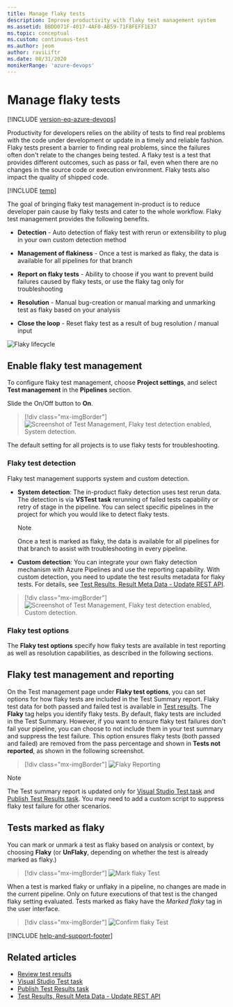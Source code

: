 ```yaml
---
title: Manage flaky tests
description: Improve productivity with flaky test management system
ms.assetid: BBDD071F-4017-4AF0-AB59-71F8FEFF1E37
ms.topic: conceptual
ms.custom: continuous-test
ms.author: jeom
author: raviLiftr
ms.date: 08/31/2020
monikerRange: 'azure-devops'
---
```


# Manage flaky tests

[!INCLUDE [version-eq-azure-devops](../../includes/version-eq-azure-devops.md)]

Productivity for developers relies on the ability of tests to find real problems with the code under development or update in a timely and reliable fashion. Flaky tests present a barrier to finding real problems, since the failures often don't relate to the changes being tested. A flaky test is a test that provides different outcomes, such as pass or fail, even when there are no changes in the source code or execution environment. Flaky tests also impact the quality of shipped code. 

[!INCLUDE [temp](../../includes/feature-support-cloud-only.md)] 


The goal of bringing flaky test management in-product is to reduce developer pain cause by flaky tests and cater to the whole workflow. Flaky test management provides the following benefits.

* **Detection** - Auto detection of flaky test with rerun or extensibility to plug in your own custom detection method

* **Management of flakiness** - Once a test is marked as flaky, the data is available for all pipelines for that branch 

* **Report on flaky tests** - Ability to choose if you want to prevent build failures caused by flaky tests, or use the flaky tag only for troubleshooting 

* **Resolution** - Manual bug-creation or manual marking and unmarking test as flaky based on your analysis

* **Close the loop** - Reset flaky test as a result of bug resolution / manual input

![Flaky lifecycle](media/flaky-test-management/flaky.png)

## Enable flaky test management

To configure flaky test management, choose **Project settings**, and select **Test management** in the **Pipelines** section. 

Slide the On/Off button to **On**. 

> [!div class="mx-imgBorder"]
> ![Screenshot of Test Management, Flaky test detection enabled, System detection.](media/flaky-test-management/system-detection.png)

The default setting for all projects is to use flaky tests for troubleshooting. 

### Flaky test detection

Flaky test management supports system and custom detection.

- **System detection**: The in-product flaky detection uses test rerun data. The detection is via **VSTest task** rerunning of failed tests capability or retry of stage in the pipeline. You can select specific pipelines in the project for which you would like to detect flaky tests. 

   > [!Note]
   > Once a test is marked as flaky, the data is available for all pipelines for that branch to assist with troubleshooting in every pipeline. 

- **Custom detection**: You can integrate your own flaky detection mechanism with Azure Pipelines and use the reporting capability. With custom detection, you need to update the test results metadata for flaky tests. For details, see [Test Results, Result Meta Data - Update REST API](/rest/api/azure/devops/testresults/result-meta-data/update). 

> [!div class="mx-imgBorder"]
> ![Screenshot of Test Management, Flaky test detection enabled, Custom detection.](media/flaky-test-management/custom-detection.png) 

### Flaky test options

The  **Flaky test options** specify how flaky tests are available in test reporting as well as resolution capabilities, as described in the following sections. 

## Flaky test management and reporting

On the Test management page under **Flaky test options**, you can set options for how flaky tests are included in the Test Summary report. Flaky test data for both passed and failed test is available in [Test results](review-continuous-test-results-after-build.md). The **Flaky** tag helps you identify flaky tests. By default, flaky tests are included in the Test Summary. However, if you want to ensure flaky test failures don't fail your pipeline, you can choose to not include them in your test summary and suppress the test failure. This option ensures flaky tests (both passed and failed) are removed from the pass percentage and shown in **Tests not reported**, as shown in the following screenshot. 

> [!div class="mx-imgBorder"]
> ![Flaky Reporting](media/flaky-test-management/flaky_reporting.png)

> [!NOTE]
> The Test summary report is updated only for [Visual Studio Test task](/azure/devops/pipelines/tasks/reference/vstest-v2) and [Publish Test Results task](../tasks/test/publish-test-results.md?tabs=yaml). You may need to add a custom script to suppress flaky test failure for other scenarios. 

## Tests marked as flaky

You can mark or unmark a test as flaky based on analysis or context, by choosing **Flaky** (or **UnFlaky**, depending on whether the test is already marked as flaky.)

> [!div class="mx-imgBorder"]
> ![Mark flaky Test](media/flaky-test-management/mark-flaky-1.png)

When a test is marked flaky or unflaky in a pipeline, no changes are made in the current pipeline. Only on future executions of that test is the changed flaky setting evaluated. 
Tests marked as flaky have the *Marked flaky* tag in the user interface. 

> [!div class="mx-imgBorder"]
> ![Confirm flaky Test](media/flaky-test-management/markflaky.png)


<!---### Integration with manual bug creation
You can create bugs to manage flaky test debt. If you create or add to bug for a flaky test, *flaky* tag is added and then on resolution of the bug the test is unmarked as flaky. 

![Flaky Bug](media/flaky-test-management/flaky_bug.png)-->

[!INCLUDE [help-and-support-footer](includes/help-and-support-footer.md)] 

## Related articles

- [Review test results](review-continuous-test-results-after-build.md)
- [Visual Studio Test task](/azure/devops/pipelines/tasks/reference/vstest-v2)
- [Publish Test Results task](../tasks/test/publish-test-results.md?tabs=yaml)
- [Test Results, Result Meta Data - Update REST API](/rest/api/azure/devops/testresults/result-meta-data/update)

